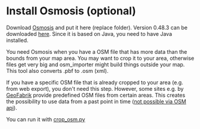 # Install Osmosis (optional)

Download [Osmosis](https://wiki.openstreetmap.org/wiki/Osmosis) and put it here (replace folder). Version 0.48.3 can be
downloaded [here](https://github.com/openstreetmap/osmosis/releases/download/0.48.3/osmosis-0.48.3.zip). Since it is
based on Java, you need to have Java installed.

You need Osmosis when you have a OSM file that has more data than the bounds from your map area. You may want to crop it
to your area, otherwise files get very big and osm_importer might build things outside your map. This tool also converts
.pbf to .osm (xml).

If you have a specific OSM file that is already cropped to your area (e.g. from web export), you don't need this step.
However, some sites e.g. by [GeoFabrik](https://download.geofabrik.de/) provide predefined OSM files from certain areas.
This creates the possibility to use data from a past point in
time ([not possible via OSM api](https://wiki.openstreetmap.org/wiki/History_API_and_Database)).

You can run it with [crop_osm.py](../crop_osm.py)